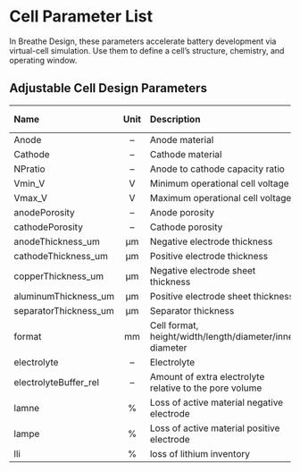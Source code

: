 # Cell Parameter List

In Breathe Design, these parameters accelerate battery development via virtual-cell simulation. Use them to define a cell’s structure, chemistry, and operating window.

## Adjustable Cell Design Parameters

| Name | Unit | Description| Minimum Value | Maximum Value |
|:--|:--:|:--|:--|:--|
| Anode | – | Anode material | – | – |
| Cathode | – | Cathode material | – | – |
| NPratio | – | Anode to cathode capacity ratio | 0.7 | 3.0 |
| Vmin_V | V | Minimum operational cell voltage | 2.0 | 3.5 |
| Vmax_V | V | Maximum operational cell voltage | 3.6 | 4.65 |
| anodePorosity | – | Anode porosity | 0.1 | 0.9 |
| cathodePorosity | – | Cathode porosity | 0.1 | 0.9 |
| anodeThickness_um | &micro;m | Negative electrode thickness  | 5 | 150 |
| cathodeThickness_um | &micro;m | Positive electrode thickness | 5 | 150 |
| copperThickness_um | &micro;m | Negative electrode sheet thickness | 5 | 50 |
| aluminumThickness_um | &micro;m | Positive electrode sheet thickness | 5 | 50 |
| separatorThickness_um | &micro;m | Separator thickness | 5 | 50 |
| format | mm | Cell format, height/width/length/diameter/inner diameter  | 1/1/1/1 | – |
| electrolyte | – | Electrolyte | – | – |
| electrolyteBuffer_rel | – | Amount of extra electrolyte relative to the pore volume | -0.1 | 10 |
| lamne | % | Loss of active material negative electrode | 0 | 0.3 |
| lampe | % | Loss of active material positive electrode  | 0 | 0.3 |
| lli | % | loss of lithium inventory | 0 | 0.3 |
